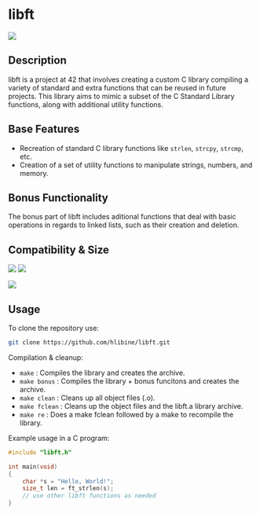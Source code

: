 # libft
![](https://img.shields.io/badge/125%2F100-brightgreen)
## Description

libft is a project at 42 that involves creating a custom C library compiling a variety of standard and extra functions that can be reused in future projects. This library aims to mimic a subset of the C Standard Library functions, along with additional utility functions.

## Base Features

- Recreation of standard C library functions like `strlen`, `strcpy`, `strcmp`, etc.
- Creation of a set of utility functions to manipulate strings, numbers, and memory.

## Bonus Functionality

The bonus part of libft includes aditional functions that deal with basic operations in regards to linked lists, such as their creation and deletion.

## Compatibility & Size

![](https://img.shields.io/badge/WSL-0a97f5?style=for-the-badge&logo=linux&logoColor=white)
![](	https://img.shields.io/badge/mac%20os-000000?style=for-the-badge&logo=apple&logoColor=white)

![](https://img.shields.io/github/languages/code-size/hlibine/libft?color=<COLOR>)

## Usage 

To clone the repository use:
```bash
git clone https://github.com/hlibine/libft.git
```

Compilation & cleanup:

- `make` : Compiles the library and creates the archive.
- `make bonus` : Compiles the library + bonus funcitons and creates the archive.
- `make clean` : Cleans up all object files (.o).
- `make fclean` : Cleans up the object files and the libft.a library archive.
- `make re` : Does a make fclean followed by a make to recompile the library.

Example usage in a C program:
```C
#include "libft.h"

int main(void)
{
    char *s = "Hello, World!";
    size_t len = ft_strlen(s);
    // use other libft functions as needed
}
```
